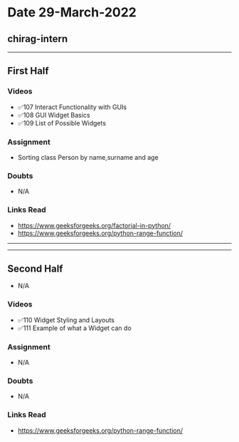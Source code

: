 # Date 29-March-2022

## chirag-intern

<hr>

## First Half

### Videos

- ✅107 Interact Functionality with GUIs
- ✅108 GUI Widget Basics
- ✅109 List of Possible Widgets

### Assignment

- Sorting class Person by name,surname and age

### Doubts

- N/A

### Links Read

- https://www.geeksforgeeks.org/factorial-in-python/
- https://www.geeksforgeeks.org/python-range-function/

<hr>
<hr>

## Second Half

- N/A

### Videos

- ✅110 Widget Styling and Layouts
- ✅111 Example of what a Widget can do

### Assignment

- N/A

### Doubts

- N/A

### Links Read

- https://www.geeksforgeeks.org/python-range-function/
